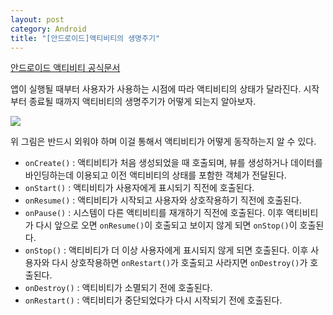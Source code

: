 ```yaml
---
layout: post
category: Android
title: "[안드로이드]액티비티의 생명주기"
---
```


[안드로이드 액티비티 공식문서](https://developer.android.com/guide/components/activities?hl=ko)

앱이 실행될 때부터 사용자가 사용하는 시점에 따라 액티비티의 상태가 달라진다. 시작부터 종료될 때까지 액티비티의 생명주기가 어떻게 되는지 알아보자. 

<img src="https://developer.android.com/images/activity_lifecycle.png?hl=ko">

위 그림은 반드시 외워야 하며 이걸 통해서 액티비티가 어떻게 동작하는지 알 수 있다.

* `onCreate()` : 액티비티가 처음 생성되었을 때 호출되며, 뷰를 생성하거나 데이터를 바인딩하는데 이용되고 이전 액티비티의 상태를 포함한 객체가 전달된다.
* `onStart()` : 액티비티가 사용자에게 표시되기 직전에 호출된다.
* `onResume()` : 액티비티가 시작되고 사용자와 상호작용하기 직전에 호출된다.
* `onPause()` : 시스템이 다른 액티비티를 재개하기 직전에 호출된다. 이후 액티비티가 다시 앞으로 오면 `onResume()`이 호출되고 보이지 않게 되면 `onStop()`이 호출된다.
* `onStop()` : 액티비티가 더 이상 사용자에게 표시되지 않게 되면 호출된다. 이후 사용자와 다시 상호작용하면 `onRestart()`가 호출되고 사라지면 `onDestroy()`가 호출된다.
* `onDestroy()` : 액티비티가 소멸되기 전에 호출된다.
* `onRestart()` : 액티비티가 중단되었다가 다시 시작되기 전에 호출된다.